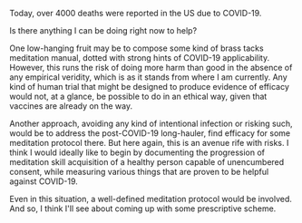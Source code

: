 Today, over 4000 deaths were reported in the US due to COVID-19.

Is there anything I can be doing right now to help?

One low-hanging fruit may be to compose some kind of brass tacks meditation manual, dotted with strong hints of COVID-19 applicability. However, this runs the risk of doing more harm than good in the absence of any empirical veridity, which is as it stands from where I am currently. Any kind of human trial that might be designed to produce evidence of efficacy would not, at a glance, be possible to do in an ethical way, given that vaccines are already on the way.

Another approach, avoiding any kind of intentional infection or risking such, would be to address the post-COVID-19 long-hauler, find efficacy for some meditation protocol there. But here again, this is an avenue rife with risks. I think I would ideally like to begin by documenting the progression of meditation skill acquisition of a healthy person capable of unencumbered consent, while measuring various things that are proven to be helpful against COVID-19. 

Even in this situation, a well-defined meditation protocol would be involved. And so, I think I'll see about coming up with some prescriptive scheme.

